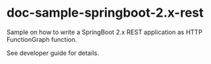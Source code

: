 # doc-sample-springboot-2.x-rest

Sample on how to write a SpringBoot 2.x REST application as HTTP FunctionGraph function.

See developer guide for details.
